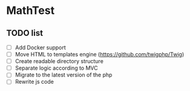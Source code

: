 # MathTest

## TODO list
- [ ] Add Docker support
- [ ] Move HTML to templates engine (https://github.com/twigphp/Twig)
- [ ] Create readable directory structure
- [ ] Separate logic according to MVC
- [ ] Migrate to the latest version of the php
- [ ] Rewrite js code
